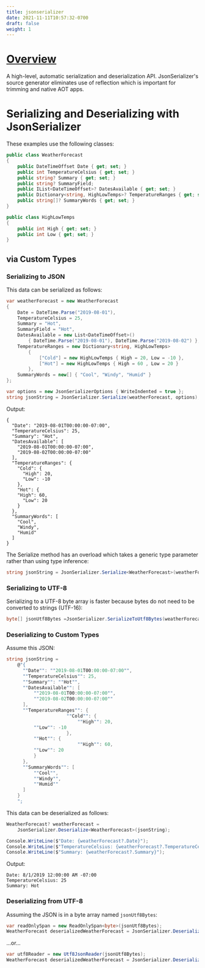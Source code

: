 ```yaml
---
title: jsonserializer
date: 2021-11-11T10:57:32-0700
draft: false
weight: 1
---
```


# [Overview](https://learn.microsoft.com/en-us/dotnet/standard/serialization/system-text-json/how-to?pivots=dotnet-7-0)  

A high-level, automatic serialization and deserialization API. JsonSerializer's source generator eliminates use of reflection which is important
for trimming and native AOT apps.

# Serializing and Deserializing with JsonSerializer
These examples use the following classes:
```cs {hl_lines=[7,8]}
public class WeatherForecast
{
    public DateTimeOffset Date { get; set; }
    public int TemperatureCelsius { get; set; }
    public string? Summary { get; set; }
    public string? SummaryField;
    public IList<DateTimeOffset>? DatesAvailable { get; set; }
    public Dictionary<string, HighLowTemps>? TemperatureRanges { get; set; }
    public string[]? SummaryWords { get; set; }
}

public class HighLowTemps
{
    public int High { get; set; }
    public int Low { get; set; }
}
```

## via Custom Types
### Serializing to JSON
This data can be serialized as follows:
```cs
var weatherForecast = new WeatherForecast
{
    Date = DateTime.Parse("2019-08-01"),
    TemperatureCelsius = 25,
    Summary = "Hot",
    SummaryField = "Hot",
    DatesAvailable = new List<DateTimeOffset>() 
        { DateTime.Parse("2019-08-01"), DateTime.Parse("2019-08-02") },
    TemperatureRanges = new Dictionary<string, HighLowTemps>
        {
            ["Cold"] = new HighLowTemps { High = 20, Low = -10 },
            ["Hot"] = new HighLowTemps { High = 60 , Low = 20 }
        },
    SummaryWords = new[] { "Cool", "Windy", "Humid" }
};

var options = new JsonSerializerOptions { WriteIndented = true };
string jsonString = JsonSerializer.Serialize(weatherForecast, options);
```

Output:
```
{
  "Date": "2019-08-01T00:00:00-07:00",
  "TemperatureCelsius": 25,
  "Summary": "Hot",
  "DatesAvailable": [
    "2019-08-01T00:00:00-07:00",
    "2019-08-02T00:00:00-07:00"
  ],
  "TemperatureRanges": {
    "Cold": {
      "High": 20,
      "Low": -10
    },
    "Hot": {
    "High": 60,
      "Low": 20
    }
  },
  "SummaryWords": [
    "Cool",
    "Windy",
    "Humid"
  ]
}
```

The Serialize method has an overload which takes a generic type parameter rather than using type inference:
```cs
string jsonString = JsonSerializer.Serialize<WeatherForecast>(weatherForecast, options);
```

### Serializing to UTF-8
Serializing to a UTF-8 byte array is faster because bytes do not need to be converted to strings (UTF-16):
```cs
byte[] jsonUtf8Bytes =JsonSerializer.SerializeToUtf8Bytes(weatherForecast);
```

### Deserializing to Custom Types
Assume this JSON:
```cs
string jsonString =
    @"{
      ""Date"": ""2019-08-01T00:00:00-07:00"",
      ""TemperatureCelsius"": 25,
      ""Summary"": ""Hot"",
      ""DatesAvailable"": [
          ""2019-08-01T00:00:00-07:00"",
          ""2019-08-02T00:00:00-07:00""
      ],
      ""TemperatureRanges"": {
                      ""Cold"": {
                          ""High"": 20,
          ""Low"": -10
                      },
          ""Hot"": {
                          ""High"": 60,
          ""Low"": 20
          }
      },
      ""SummaryWords"": [
          ""Cool"",
          ""Windy"",
          ""Humid""
      ]
    }
    ";
```

This data can be deserialized as follows:
```cs
WeatherForecast? weatherForecast = 
    JsonSerializer.Deserialize<WeatherForecast>(jsonString);

Console.WriteLine($"Date: {weatherForecast?.Date}");
Console.WriteLine($"TemperatureCelsius: {weatherForecast?.TemperatureCelsius}");
Console.WriteLine($"Summary: {weatherForecast?.Summary}");
```

Output:
```
Date: 8/1/2019 12:00:00 AM -07:00
TemperatureCelsius: 25
Summary: Hot
```

### Deserializing from UTF-8
Assuming the JSON is in a byte array named `jsonUtf8Bytes`:
```cs
var readOnlySpan = new ReadOnlySpan<byte>(jsonUtf8Bytes);
WeatherForecast deserializedWeatherForecast = JsonSerializer.Deserialize<WeatherForecast>(readOnlySpan)!;
```
...or...
```cs
var utf8Reader = new Utf8JsonReader(jsonUtf8Bytes);
WeatherForecast deserializedWeatherForecast = JsonSerializer.Deserialize<WeatherForecast>(ref utf8Reader)!;
```
